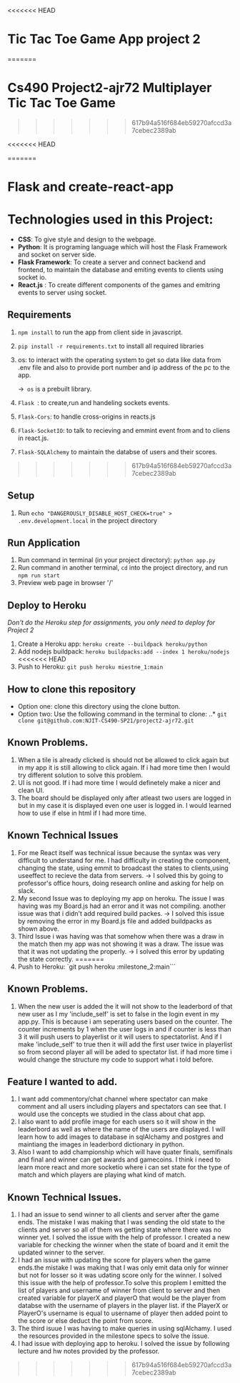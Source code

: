 <<<<<<< HEAD
# Tic Tac Toe Game App project 2
=======
# Cs490 Project2-ajr72 Multiplayer Tic Tac Toe Game
>>>>>>> 617b94a516f684eb59270afccd3a7cebec2389ab


<<<<<<< HEAD

=======
# Flask and create-react-app
# Technologies used in this Project:
  * **CSS**: To give style and design to the webpage.
  * **Python**: It is programing language which will host the Flask Framework and socket on server side.
  * **Flask Framework**: To create a server and connect backend and frontend, to maintain the database  and emiting events to clients using  socket io.
  * **React.js** : To create different  components  of the games and emitring events to server using socket.
## Requirements
1. `npm install`  to run the app from client side in javascript.
2. `pip install -r requirements.txt`  to install all required libraries
1. os: to interact with the operating system to get so data like data from .env file and also to provide port number and ip address of the pc to the app.
    
      ->``` os``` is a prebuilt library.
2. ```Flask ```: to create,run and handeling sockets events.
3. ```Flask-Cors```: to handle cross-origins in reacts.js
4. ```Flask-SocketIO```: to talk to recieving and emmint event from and to cliens in react.js.
5. ```Flask-SQLAlchemy``` to maintain the  databse of users and their scores.
>>>>>>> 617b94a516f684eb59270afccd3a7cebec2389ab
## Setup
1. Run `echo "DANGEROUSLY_DISABLE_HOST_CHECK=true" > .env.development.local` in the project directory

## Run Application
1. Run command in terminal (in your project directory): `python app.py`
2. Run command in another terminal, `cd` into the project directory, and run `npm run start`
3. Preview web page in browser '/'

## Deploy to Heroku
*Don't do the Heroku step for assignments, you only need to deploy for Project 2*
1. Create a Heroku app: `heroku create --buildpack heroku/python`
2. Add nodejs buildpack: `heroku buildpacks:add --index 1 heroku/nodejs`
<<<<<<< HEAD
3. Push to Heroku: `git push heroku miestne_1:main`
## How to clone this repository
* Option one: clone this directory using the clone button.
* Option two: Use the following command in the terminal to clone:
..* `git clone git@github.com:NJIT-CS490-SP21/project2-ajr72.git`
## Known Problems.
1. When a tile is already clicked is should not be allowed to click again but in my app it is still allowing to click again. If i had more time then I would try different solution to solve this problem.
2. UI is not good. If i had more time I would definetely make a nicer and clean UI.
3. The board should be displayed only after atleast two users are logged in but in my case it is displayed even one user is logged in. I would learned how to use if else in html if I had more time.
## Known Technical Issues
1. For me React itself was technical issue because the syntax was very difficult to understand for me. I had difficulty in creating the component, changing the state, using emmit to broadcast the states to clients,using useeffect to recieve the data from servers.
-> I solved this by going to professor's office hours, doing research online and asking for help on slack.
2. My second Issue was to deploying my app on heroku. The issue I was having was my Board.js had an error and it  was not compiling. another issue was that i didn't add required build packes.
-> I solved this issue by removing the error in my Board.js file and added buildpacks as shown above.
3. Third Issue i was having was that somehow when there was a draw in the match then my app was not showing it was a draw. The issue was that it was not updating the properly.
-> I solved this error by updating the state correctly.
=======
3. Push to Heroku: `git push heroku :milestone_2:main```

## Known Problems.
1. When the new user is added the it will not show to the leaderbord of  that new user as I my 'include_self' is set to false in the login event in my app.py. This is because i am seperating users based on the counter. The counter increments by 1 when the user logs in and if counter is less than 3 it will push users to playerlist or it will users to spectatorlist. And if I make 'include_self' to true then it will add the first user twice in playerlist so from second player all will be aded to spectator list. if had more time i would change the structure my code to support what i told before.

## Feature I wanted to add.
1. I want add commentory/chat channel where spectator can make comment and all users including players and spectators can see that. I would use the concepts we studied in the class about chat app. 
2. I also want to add profile image for each users so it will show in the leaderbord as well as where the name of the users are displayed. I will learn how to add images to database in sqlAlchamy and postgres and maintiang the images in leaderbord dictionary in python.
3. Also I want to add championship which will have quater finals, semifinals and final and winner can get awards and gamecoins. I think i need to learn more react and more socketio where i can set state for the type of match and which players are playing what kind of match. 
## Known Technical Issues.
1. I had an issue to send winner to all clients and server after the game ends. The mistake I was making that I was sending the old state to the clients and server so all of them ws getting state where there was no winner yet. I solved the issue with the help of professor. I created a new variable for checking the winner when the state of board and it emit the updated winner to the server.
2. I had an issue with updating the score for players when the game ends.the mistake I was making that I was only emit data only for winner but not for losser so it was udating score only for the winner. I solved this issue with the help of professor.To solve this proplem I emitted the list of players and username of winner from client to server and then created variable for playerX and playerO that would be the player from databse with the username of players in the player list. if the PlayerX or PlayerO's username is equal to username of player then added point to the score or else deduct the point from score.
3. The third isuue I was having to make queries in using sqlAlchamy. I used the resources provided in the milestone specs to solve the issue.
4. I had issue with deploying app to heroku. I solved the issue by following lecture and hw notes provided by the professor.
>>>>>>> 617b94a516f684eb59270afccd3a7cebec2389ab
